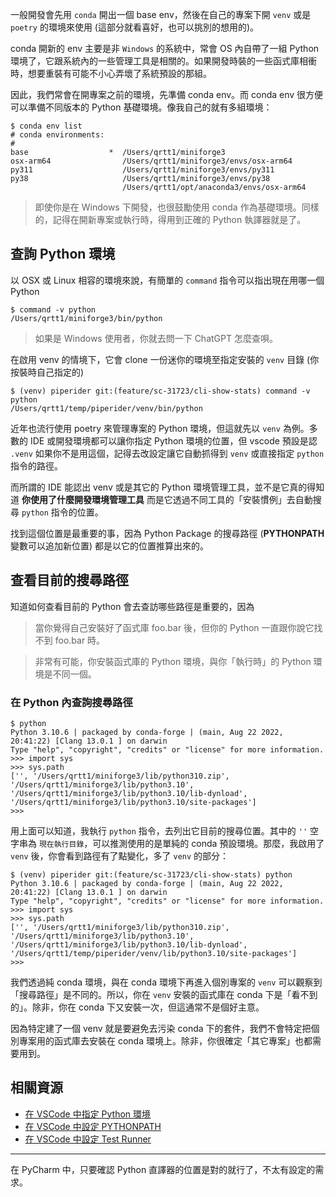 一般開發會先用 `conda` 開出一個 base env，然後在自己的專案下開 `venv` 或是 `poetry` 的環境來使用 (這部分就看喜好，也可以挑別的想用的)。

conda 開新的 env 主要是非 `Windows` 的系統中，常會 OS 內自帶了一組 Python 環境了，它跟系統內的一些管理工具是相關的。如果開發時裝的一些函式庫相衝時，想要重裝有可能不小心弄壞了系統預設的那組。

因此，我們常會在開專案之前的環境，先準備 conda env。而 conda env 很方便可以準備不同版本的 Python 基礎環境。像我自己的就有多組環境：

```
$ conda env list
# conda environments:
#
base                  *  /Users/qrtt1/miniforge3
osx-arm64                /Users/qrtt1/miniforge3/envs/osx-arm64
py311                    /Users/qrtt1/miniforge3/envs/py311
py38                     /Users/qrtt1/miniforge3/envs/py38
                         /Users/qrtt1/opt/anaconda3/envs/osx-arm64
```

> 即使你是在 Windows 下開發，也很鼓勵使用 conda 作為基礎環境。同樣的，記得在開新專案或執行時，得用到正確的 Python 執譯器就是了。



## 查詢 Python 環境

以 OSX 或 Linux 相容的環境來說，有簡單的 `command` 指令可以指出現在用哪一個 Python

```
$ command -v python
/Users/qrtt1/miniforge3/bin/python
```

> 如果是 Windows 使用者，你就去問一下 ChatGPT 怎麼查唄。



在啟用 venv 的情境下，它會 clone 一份迷你的環境至指定安裝的 `venv` 目錄 (你按裝時自己指定的)

```
$ (venv) piperider git:(feature/sc-31723/cli-show-stats) command -v python
/Users/qrtt1/temp/piperider/venv/bin/python
```

近年也流行使用 poetry 來管理專案的 Python 環境，但這就先以 `venv` 為例。多數的 IDE 或開發環境都可以讓你指定 Python 環境的位置，但 vscode 預設是認 `.venv` 如果你不是用這個，記得去改設定讓它自動抓得到 `venv` 或直接指定 `python` 指令的路徑。

而所謂的 IDE 能認出 venv 或是其它的 Python 環境管理工具，並不是它真的得知道 **你使用了什麼開發環境管理工具** 而是它透過不同工具的「安裝慣例」去自動搜尋 `python` 指令的位置。

找到這個位置是最重要的事，因為 Python Package 的搜尋路徑 (**PYTHONPATH** 變數可以追加新位置) 都是以它的位置推算出來的。

## 查看目前的搜尋路徑

知道如何查看目前的 Python 會去查訪哪些路徑是重要的，因為

> 當你覺得自己安裝好了函式庫 foo.bar 後，但你的 Python 一直跟你說它找不到 foo.bar 時。



> 非常有可能，你安裝函式庫的 Python 環境，與你「執行時」的 Python 環境是不同一個。



### 在 Python 內查詢搜尋路徑

```
$ python
Python 3.10.6 | packaged by conda-forge | (main, Aug 22 2022, 20:41:22) [Clang 13.0.1 ] on darwin
Type "help", "copyright", "credits" or "license" for more information.
>>> import sys
>>> sys.path
['', '/Users/qrtt1/miniforge3/lib/python310.zip', '/Users/qrtt1/miniforge3/lib/python3.10', '/Users/qrtt1/miniforge3/lib/python3.10/lib-dynload', '/Users/qrtt1/miniforge3/lib/python3.10/site-packages']
>>>
```

用上面可以知道，我執行 `python` 指令，去列出它目前的搜尋位置。其中的 `''` 空字串為 `現在執行目錄`，可以推測使用的是單純的 conda 預設環境。那麼，我啟用了 `venv` 後，你會看到路徑有了點變化，多了 `venv` 的部分：

```
$ (venv) piperider git:(feature/sc-31723/cli-show-stats) python
Python 3.10.6 | packaged by conda-forge | (main, Aug 22 2022, 20:41:22) [Clang 13.0.1 ] on darwin
Type "help", "copyright", "credits" or "license" for more information.
>>> import sys
>>> sys.path
['', '/Users/qrtt1/miniforge3/lib/python310.zip', '/Users/qrtt1/miniforge3/lib/python3.10', '/Users/qrtt1/miniforge3/lib/python3.10/lib-dynload', '/Users/qrtt1/temp/piperider/venv/lib/python3.10/site-packages']
>>>
```

我們透過純 conda 環境，與在 conda 環境下再進入個別專案的 `venv` 可以觀察到「搜尋路徑」是不同的。所以，你在 `venv` 安裝的函式庫在 conda 下是「看不到的」。除非，你在 conda 下又安裝一次，但這通常不是個好主意。

因為特定建了一個 venv 就是要避免去污染 conda 下的套件，我們不會特定把個別專案用的函式庫去安裝在 conda 環境上。除非，你很確定「其它專案」也都需要用到。

## 相關資源

* [在 VSCode 中指定 Python 環境](https://code.visualstudio.com/docs/python/environments)
* [在 VSCode 中設定 PYTHONPATH](https://code.visualstudio.com/docs/python/environments#_use-of-the-pythonpath-variable)
* [在 VSCode 中設定 Test Runner](https://code.visualstudio.com/docs/python/testing)

***

在 PyCharm 中，只要確認 Python 直譯器的位置是對的就行了，不太有設定的需求。
